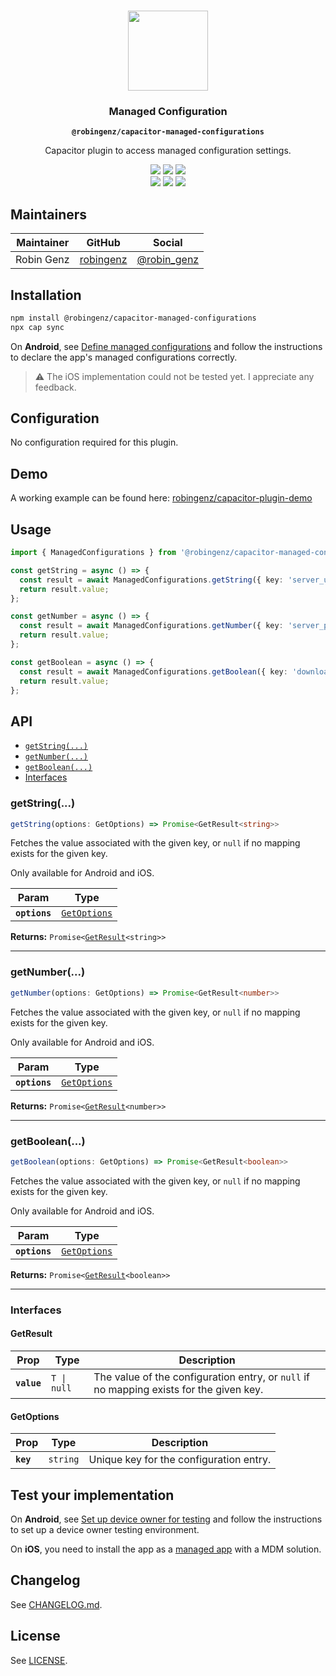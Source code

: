 <p align="center"><br><img src="https://user-images.githubusercontent.com/236501/85893648-1c92e880-b7a8-11ea-926d-95355b8175c7.png" width="128" height="128" /></p>
<h3 align="center">Managed Configuration</h3>
<p align="center"><strong><code>@robingenz/capacitor-managed-configurations</code></strong></p>
<p align="center">
  Capacitor plugin to access managed configuration settings.
</p>

<p align="center">
  <img src="https://img.shields.io/maintenance/yes/2021?style=flat-square" />
  <a href="https://github.com/robingenz/capacitor-managed-configurations/actions?query=workflow%3A%22CI%22"><img src="https://img.shields.io/github/workflow/status/robingenz/capacitor-managed-configurations/CI/main?style=flat-square" /></a>
  <a href="https://www.npmjs.com/package/@robingenz/capacitor-managed-configurations"><img src="https://img.shields.io/npm/l/@robingenz/capacitor-managed-configurations?style=flat-square" /></a>
<br>
  <a href="https://www.npmjs.com/package/@robingenz/capacitor-managed-configurations"><img src="https://img.shields.io/npm/dw/@robingenz/capacitor-managed-configurations?style=flat-square" /></a>
  <a href="https://www.npmjs.com/package/@robingenz/capacitor-managed-configurations"><img src="https://img.shields.io/npm/v/@robingenz/capacitor-managed-configurations?style=flat-square" /></a>
<!-- ALL-CONTRIBUTORS-BADGE:START - Do not remove or modify this section -->
<a href="#contributors-"><img src="https://img.shields.io/badge/all%20contributors-1-orange?style=flat-square" /></a>
<!-- ALL-CONTRIBUTORS-BADGE:END -->
</p>

## Maintainers

| Maintainer | GitHub                                    | Social                                        |
| ---------- | ----------------------------------------- | --------------------------------------------- |
| Robin Genz | [robingenz](https://github.com/robingenz) | [@robin_genz](https://twitter.com/robin_genz) |

## Installation

```bash
npm install @robingenz/capacitor-managed-configurations
npx cap sync
```

On **Android**, see [Define managed configurations](https://developer.android.com/work/managed-configurations#define-configuration) and follow the instructions to declare the app's managed configurations correctly.

> ⚠️ The iOS implementation could not be tested yet. I appreciate any feedback.

## Configuration

No configuration required for this plugin.

## Demo

A working example can be found here: [robingenz/capacitor-plugin-demo](https://github.com/robingenz/capacitor-plugin-demo)

## Usage

```typescript
import { ManagedConfigurations } from '@robingenz/capacitor-managed-configurations';

const getString = async () => {
  const result = await ManagedConfigurations.getString({ key: 'server_url' });
  return result.value;
};

const getNumber = async () => {
  const result = await ManagedConfigurations.getNumber({ key: 'server_port' });
  return result.value;
};

const getBoolean = async () => {
  const result = await ManagedConfigurations.getBoolean({ key: 'download_on_cellular' });
  return result.value;
};
```

## API

<docgen-index>

* [`getString(...)`](#getstring)
* [`getNumber(...)`](#getnumber)
* [`getBoolean(...)`](#getboolean)
* [Interfaces](#interfaces)

</docgen-index>

<docgen-api>
<!--Update the source file JSDoc comments and rerun docgen to update the docs below-->

### getString(...)

```typescript
getString(options: GetOptions) => Promise<GetResult<string>>
```

Fetches the value associated with the given key, or `null` if no mapping exists for the given key.

Only available for Android and iOS.

| Param         | Type                                              |
| ------------- | ------------------------------------------------- |
| **`options`** | <code><a href="#getoptions">GetOptions</a></code> |

**Returns:** <code>Promise&lt;<a href="#getresult">GetResult</a>&lt;string&gt;&gt;</code>

--------------------


### getNumber(...)

```typescript
getNumber(options: GetOptions) => Promise<GetResult<number>>
```

Fetches the value associated with the given key, or `null` if no mapping exists for the given key.

Only available for Android and iOS.

| Param         | Type                                              |
| ------------- | ------------------------------------------------- |
| **`options`** | <code><a href="#getoptions">GetOptions</a></code> |

**Returns:** <code>Promise&lt;<a href="#getresult">GetResult</a>&lt;number&gt;&gt;</code>

--------------------


### getBoolean(...)

```typescript
getBoolean(options: GetOptions) => Promise<GetResult<boolean>>
```

Fetches the value associated with the given key, or `null` if no mapping exists for the given key.

Only available for Android and iOS.

| Param         | Type                                              |
| ------------- | ------------------------------------------------- |
| **`options`** | <code><a href="#getoptions">GetOptions</a></code> |

**Returns:** <code>Promise&lt;<a href="#getresult">GetResult</a>&lt;boolean&gt;&gt;</code>

--------------------


### Interfaces


#### GetResult

| Prop        | Type                   | Description                                                                             |
| ----------- | ---------------------- | --------------------------------------------------------------------------------------- |
| **`value`** | <code>T \| null</code> | The value of the configuration entry, or `null` if no mapping exists for the given key. |


#### GetOptions

| Prop      | Type                | Description                             |
| --------- | ------------------- | --------------------------------------- |
| **`key`** | <code>string</code> | Unique key for the configuration entry. |

</docgen-api>

## Test your implementation

On **Android**, see [Set up device owner for testing](https://source.android.com/devices/tech/admin/testing-setup#set_up_the_device_owner_for_testing) and follow the instructions to set up a device owner testing environment.

On **iOS**, you need to install the app as a [managed app](https://support.apple.com/de-de/guide/deployment-reference-ios/iorf4d72eded/web) with a MDM solution.

## Changelog

See [CHANGELOG.md](https://github.com/robingenz/capacitor-managed-configurations/blob/master/CHANGELOG.md).

## License

See [LICENSE](https://github.com/robingenz/capacitor-managed-configurations/blob/master/LICENSE).
